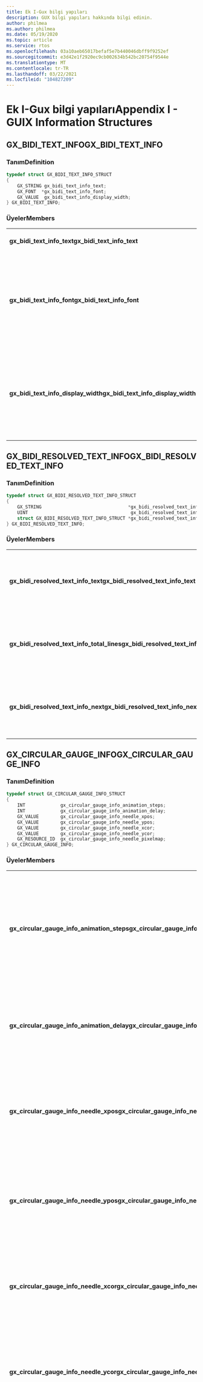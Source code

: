 ```yaml
---
title: Ek I-Gux bilgi yapıları
description: GUX bilgi yapıları hakkında bilgi edinin.
author: philmea
ms.author: philmea
ms.date: 05/19/2020
ms.topic: article
ms.service: rtos
ms.openlocfilehash: 03a10aeb65017befaf5e7b440046dbff9f9252ef
ms.sourcegitcommit: e3d42e1f2920ec9cb002634b542bc20754f9544e
ms.translationtype: MT
ms.contentlocale: tr-TR
ms.lasthandoff: 03/22/2021
ms.locfileid: "104827209"
---
```

# <a name="appendix-i---guix-information-structures"></a><span data-ttu-id="7c4bf-103">Ek I-Gux bilgi yapıları</span><span class="sxs-lookup"><span data-stu-id="7c4bf-103">Appendix I - GUIX Information Structures</span></span> 

## <a name="gx_bidi_text_info"></a><span data-ttu-id="7c4bf-104">GX_BIDI_TEXT_INFO</span><span class="sxs-lookup"><span data-stu-id="7c4bf-104">GX_BIDI_TEXT_INFO</span></span> 

### <a name="definition"></a><span data-ttu-id="7c4bf-105">Tanım</span><span class="sxs-lookup"><span data-stu-id="7c4bf-105">Definition</span></span>

```c
typedef struct GX_BIDI_TEXT_INFO_STRUCT
{
    GX_STRING gx_bidi_text_info_text;
    GX_FONT  *gx_bidi_text_info_font;
    GX_VALUE  gx_bidi_text_info_display_width;
} GX_BIDI_TEXT_INFO;
```

### <a name="members"></a><span data-ttu-id="7c4bf-106">Üyeler</span><span class="sxs-lookup"><span data-stu-id="7c4bf-106">Members</span></span>

|                                    |                                                            |
| ---------------------------------- | ---------------------------------------------------------- |
| <span data-ttu-id="7c4bf-107">**gx_bidi_text_info_text**</span><span class="sxs-lookup"><span data-stu-id="7c4bf-107">**gx_bidi_text_info_text**</span></span>               | <span data-ttu-id="7c4bf-108">Yeniden sıralama için metin</span><span class="sxs-lookup"><span data-stu-id="7c4bf-108">Text for reordering</span></span> |
| <span data-ttu-id="7c4bf-109">**gx_bidi_text_info_font**</span><span class="sxs-lookup"><span data-stu-id="7c4bf-109">**gx_bidi_text_info_font**</span></span>               | <span data-ttu-id="7c4bf-110">Metni göstermek için kullanılan yazı tipi, satır sonu gerekmiyorsa GX_NULL olarak ayarlayın</span><span class="sxs-lookup"><span data-stu-id="7c4bf-110">Font used to display text, set it to GX_NULL if line breaking is not needed</span></span> |
| <span data-ttu-id="7c4bf-111">**gx_bidi_text_info_display_width**</span><span class="sxs-lookup"><span data-stu-id="7c4bf-111">**gx_bidi_text_info_display_width**</span></span>      | <span data-ttu-id="7c4bf-112">Görüntüleme için kullanılabilir genişlik, satır sonu gerekmiyorsa-1 olarak ayarlayın</span><span class="sxs-lookup"><span data-stu-id="7c4bf-112">Available width for displaying, set it to -1 if line breaking is not needed</span></span> |

## <a name="gx_bidi_resolved_text_info"></a><span data-ttu-id="7c4bf-113">GX_BIDI_RESOLVED_TEXT_INFO</span><span class="sxs-lookup"><span data-stu-id="7c4bf-113">GX_BIDI_RESOLVED_TEXT_INFO</span></span> 

### <a name="definition"></a><span data-ttu-id="7c4bf-114">Tanım</span><span class="sxs-lookup"><span data-stu-id="7c4bf-114">Definition</span></span>

```c
typedef struct GX_BIDI_RESOLVED_TEXT_INFO_STRUCT
{
    GX_STRING                                *gx_bidi_resolved_text_info_text;
    UINT                                      gx_bidi_resolved_text_info_total_lines;
    struct GX_BIDI_RESOLVED_TEXT_INFO_STRUCT *gx_bidi_resolved_text_info_next;
} GX_BIDI_RESOLVED_TEXT_INFO;
```

### <a name="members"></a><span data-ttu-id="7c4bf-115">Üyeler</span><span class="sxs-lookup"><span data-stu-id="7c4bf-115">Members</span></span>

|                                    |                                                            |
| ---------------------------------- | ---------------------------------------------------------- |
| <span data-ttu-id="7c4bf-116">**gx_bidi_resolved_text_info_text**</span><span class="sxs-lookup"><span data-stu-id="7c4bf-116">**gx_bidi_resolved_text_info_text**</span></span>             | <span data-ttu-id="7c4bf-117">Yeniden sıralanan bidi metni dizisine yönelik işaretçi</span><span class="sxs-lookup"><span data-stu-id="7c4bf-117">Pointer to the array of reordered bidi text</span></span> |
| <span data-ttu-id="7c4bf-118">**gx_bidi_resolved_text_info_total_lines**</span><span class="sxs-lookup"><span data-stu-id="7c4bf-118">**gx_bidi_resolved_text_info_total_lines**</span></span>      | <span data-ttu-id="7c4bf-119">Tek bir paragraf için çözülen çift yönlü metnin toplam satırları</span><span class="sxs-lookup"><span data-stu-id="7c4bf-119">Total lines of resolved bidi text for one paragraph</span></span> |
| <span data-ttu-id="7c4bf-120">**gx_bidi_resolved_text_info_next**</span><span class="sxs-lookup"><span data-stu-id="7c4bf-120">**gx_bidi_resolved_text_info_next**</span></span>             | <span data-ttu-id="7c4bf-121">Sonraki paragraf için çift yönlü metin bilgileri çözüldü</span><span class="sxs-lookup"><span data-stu-id="7c4bf-121">Resolved bidi text information for the next paragraph</span></span> |

## <a name="gx_circular_gauge_info"></a><span data-ttu-id="7c4bf-122">GX_CIRCULAR_GAUGE_INFO</span><span class="sxs-lookup"><span data-stu-id="7c4bf-122">GX_CIRCULAR_GAUGE_INFO</span></span>

### <a name="definition"></a><span data-ttu-id="7c4bf-123">Tanım</span><span class="sxs-lookup"><span data-stu-id="7c4bf-123">Definition</span></span>

```c
typedef struct GX_CIRCULAR_GAUGE_INFO_STRUCT
{
    INT             gx_circular_gauge_info_animation_steps;
    INT             gx_circular_gauge_info_animation_delay;
    GX_VALUE        gx_circular_gauge_info_needle_xpos;
    GX_VALUE        gx_circular_gauge_info_needle_ypos;
    GX_VALUE        gx_circular_gauge_info_needle_xcor;
    GX_VALUE        gx_circular_gauge_info_needle_ycor;
    GX_RESOURCE_ID  gx_circular_gauge_info_needle_pixelmap;
} GX_CIRCULAR_GAUGE_INFO;
```
### <a name="members"></a><span data-ttu-id="7c4bf-124">Üyeler</span><span class="sxs-lookup"><span data-stu-id="7c4bf-124">Members</span></span>

|                                                  |                                              |
| ------------------------------------------------ | -------------------------------------------- |
| <span data-ttu-id="7c4bf-125">**gx_circular_gauge_info_animation_steps**</span><span class="sxs-lookup"><span data-stu-id="7c4bf-125">**gx_circular_gauge_info_animation_steps**</span></span>       | <span data-ttu-id="7c4bf-126">Geçerli iğne açısına göre yeni, atanan iğne açısına geçiş yaparken, iğne 'nin hareket ettirme toplam adım sayısı</span><span class="sxs-lookup"><span data-stu-id="7c4bf-126">Total steps the needle will travel through when moving from the current needle angle to a newly assigned needle angle</span></span> |
| <span data-ttu-id="7c4bf-127">**gx_circular_gauge_info_animation_delay**</span><span class="sxs-lookup"><span data-stu-id="7c4bf-127">**gx_circular_gauge_info_animation_delay**</span></span>       | <span data-ttu-id="7c4bf-128">Animasyon adımları arasındaki gecikmede Gux saat Ticks sayısı</span><span class="sxs-lookup"><span data-stu-id="7c4bf-128">The number of GUIX clock ticks to delay between animation steps</span></span> |
| <span data-ttu-id="7c4bf-129">**gx_circular_gauge_info_needle_xpos**</span><span class="sxs-lookup"><span data-stu-id="7c4bf-129">**gx_circular_gauge_info_needle_xpos**</span></span>           | <span data-ttu-id="7c4bf-130">Ölçer pencere öğesinin solundaki uzaklık, ölçer iğne 'nin ortasına kadar olan mesafe</span><span class="sxs-lookup"><span data-stu-id="7c4bf-130">The distance from the left of the gauge widget to the center-of-rotation of the gauge needle</span></span> |
| <span data-ttu-id="7c4bf-131">**gx_circular_gauge_info_needle_ypos**</span><span class="sxs-lookup"><span data-stu-id="7c4bf-131">**gx_circular_gauge_info_needle_ypos**</span></span>           | <span data-ttu-id="7c4bf-132">Ölçer pencere öğesinin en üstünden ölçer iğne 'nin ortasına olan uzaklık</span><span class="sxs-lookup"><span data-stu-id="7c4bf-132">The distance from the top of the gauge widget to the center-of-rotation of the gauge needle</span></span> |
| <span data-ttu-id="7c4bf-133">**gx_circular_gauge_info_needle_xcor**</span><span class="sxs-lookup"><span data-stu-id="7c4bf-133">**gx_circular_gauge_info_needle_xcor**</span></span>           | <span data-ttu-id="7c4bf-134">İğne resminin solundaki mesafe, ölçer iğne 'nin ortasına kadar</span><span class="sxs-lookup"><span data-stu-id="7c4bf-134">The distance from the left of the needle image to the center-of-rotation of the gauge needle</span></span> |
| <span data-ttu-id="7c4bf-135">**gx_circular_gauge_info_needle_ycor**</span><span class="sxs-lookup"><span data-stu-id="7c4bf-135">**gx_circular_gauge_info_needle_ycor**</span></span>           | <span data-ttu-id="7c4bf-136">İğne resminin en üstünden ölçer iğne 'nin ortasına kadar olan mesafe</span><span class="sxs-lookup"><span data-stu-id="7c4bf-136">The distance from the top of the needle image to the center-of-rotation of the gauge needle</span></span> |
| <span data-ttu-id="7c4bf-137">**gx_circular_gauge_info_needle_pixelmap**</span><span class="sxs-lookup"><span data-stu-id="7c4bf-137">**gx_circular_gauge_info_needle_pixelmap**</span></span>       | <span data-ttu-id="7c4bf-138">Ölçer iğne çizmek için kullanılacak olan pixelmap 'in kaynak KIMLIĞI.</span><span class="sxs-lookup"><span data-stu-id="7c4bf-138">Resource ID of the pixelmap which will be used to draw the gauge needle.</span></span> <span data-ttu-id="7c4bf-139">Bu görüntü ölçer pencere öğesinin gerektiği şekilde döndürüldüğü şekilde döndürülecektir ve ölçer iğne herhangi bir konumda görüntülenir</span><span class="sxs-lookup"><span data-stu-id="7c4bf-139">This image will be rotated as needed by the gauge widget to display the gauge needle in any position</span></span> |

<span data-ttu-id="7c4bf-140">Aşağıdaki diyagramda XPos, YPos ve xcor ycor koordinatları gösterilmektedir:</span><span class="sxs-lookup"><span data-stu-id="7c4bf-140">The diagram below illustrates the xpos, ypos, and xcor, ycor coordinates:</span></span>

![Iğne Y ve X koordinatları diyagramı](./media/guix/image8.png)

## <a name="gx_line_chart_info"></a><span data-ttu-id="7c4bf-142">GX_LINE_CHART_INFO</span><span class="sxs-lookup"><span data-stu-id="7c4bf-142">GX_LINE_CHART_INFO</span></span>

### <a name="definition"></a><span data-ttu-id="7c4bf-143">Tanım</span><span class="sxs-lookup"><span data-stu-id="7c4bf-143">Definition</span></span>

```c
typedef struct GX_LINE_CHART_INFO_STRUCT
{
    INT            gx_line_chart_min_val;
    INT            gx_line_chart_max_val;
    INT           *gx_line_chart_data;
    GX_VALUE       gx_line_left_margin;
    GX_VALUE       gx_line_top_margin;
    GX_VALUE       gx_line_right_margin;
    GX_VALUE       gx_line_bottom_margin;
    GX_VALUE       gx_line_chart_max_data_count;
    GX_VALUE       gx_line_chart_active_data_count;
    GX_VALUE       gx_line_chart_axis_line_width;
    GX_VALUE       gx_line_chart_data_line_width;
    GX_RESOURCE_ID gx_line_chart_axis_color;
    GX_RESOURCE_ID gx_line_chart_line_color;
} GX_LINE_CHART_INFO;
```

### <a name="members"></a><span data-ttu-id="7c4bf-144">Üyeler</span><span class="sxs-lookup"><span data-stu-id="7c4bf-144">Members</span></span>

|                                    |                                                            |
| ---------------------------------- | ---------------------------------------------------------- |
| <span data-ttu-id="7c4bf-145">**gx_line_chart_min_val**</span><span class="sxs-lookup"><span data-stu-id="7c4bf-145">**gx_line_chart_min_val**</span></span>          | <span data-ttu-id="7c4bf-146">Ölçeklendirmeyi hesaplamak için kullanılan minimum veri değeri</span><span class="sxs-lookup"><span data-stu-id="7c4bf-146">The minimum data value, which is used to calculate scaling</span></span>
| <span data-ttu-id="7c4bf-147">**gx_line_chart_max_val**</span><span class="sxs-lookup"><span data-stu-id="7c4bf-147">**gx_line_chart_max_val**</span></span>          | <span data-ttu-id="7c4bf-148">Ölçeklendirmeyi hesaplamak için kullanılan maksimum veri değeri</span><span class="sxs-lookup"><span data-stu-id="7c4bf-148">The maximum data value, which is used to calculate scaling</span></span> |
| <span data-ttu-id="7c4bf-149">**gx_line_chart_data**</span><span class="sxs-lookup"><span data-stu-id="7c4bf-149">**gx_line_chart_data**</span></span>             | <span data-ttu-id="7c4bf-150">Tamsayı değerleri dizisine yönelik işaretçi.</span><span class="sxs-lookup"><span data-stu-id="7c4bf-150">Pointer to an array of integer values.</span></span> <span data-ttu-id="7c4bf-151">Bunlar çizgi grafik pencere öğesi tarafından çizilen tamsayı değerlerdir</span><span class="sxs-lookup"><span data-stu-id="7c4bf-151">These are the integer values plotted by the line chart widget</span></span> |
| <span data-ttu-id="7c4bf-152">**gx_line_ <side> _margin**</span><span class="sxs-lookup"><span data-stu-id="7c4bf-152">**gx_line_<side>_margin**</span></span>          | <span data-ttu-id="7c4bf-153">Grafik penceresi dış alanının gerçek grafik işleme alanına göre sınırı.</span><span class="sxs-lookup"><span data-stu-id="7c4bf-153">The offset from the chart window outer bound to the actual chart rendering area.</span></span> <span data-ttu-id="7c4bf-154">Grafik ekseni ve veri satırı her zaman bu iç sınır içinde çizilir. Bu, uygulamanın grafik penceresi içinde, ancak char grafikalanı dışında Etiketler ve diğer bilgiler çizmesini sağlar.</span><span class="sxs-lookup"><span data-stu-id="7c4bf-154">The chart axis and data line are always plotted within this inner boundary, which allows the application to draw labels and other information inside the chart window but outside the char graphing area</span></span> |
| <span data-ttu-id="7c4bf-155">**gx_line_chart_max_data_count**</span><span class="sxs-lookup"><span data-stu-id="7c4bf-155">**gx_line_chart_max_data_count**</span></span>   | <span data-ttu-id="7c4bf-156">Mevcut olabilecek veri değerlerinin sayısı.</span><span class="sxs-lookup"><span data-stu-id="7c4bf-156">The number of data values which may be present.</span></span> <span data-ttu-id="7c4bf-157">Bu parametre, veri noktalarını çizmek için x ekseninin ölçeğini veya aralığını hesaplamak için kullanılır.</span><span class="sxs-lookup"><span data-stu-id="7c4bf-157">This parameter is used for calculating the x-axis scaling or interval for plotting data points.</span></span> |
| <span data-ttu-id="7c4bf-158">**gx_line_active_data_count**</span><span class="sxs-lookup"><span data-stu-id="7c4bf-158">**gx_line_active_data_count**</span></span>      | <span data-ttu-id="7c4bf-159">Veri dizisinde gerçekten mevcut olan veri değerlerinin sayısı.</span><span class="sxs-lookup"><span data-stu-id="7c4bf-159">The number of data values that actually present in the data array.</span></span> <span data-ttu-id="7c4bf-160">Çizgi grafik, en fazla 100 değer çizmek için ölçeklendirilebilir (örneğin), ancak belirli bir güncelleştirmede daha az sayıda veri değeri bulunabilir.</span><span class="sxs-lookup"><span data-stu-id="7c4bf-160">A line chart may be scaled to draw a maximum of 100 values (for example), but on any particular update a smaller number of data values may actually be present.</span></span> |
| <span data-ttu-id="7c4bf-161">**gx_line_axis_line_width**</span><span class="sxs-lookup"><span data-stu-id="7c4bf-161">**gx_line_axis_line_width**</span></span>        | <span data-ttu-id="7c4bf-162">Yatay ve dikey ekseni çizmek için kullanılan çizginin genişliği</span><span class="sxs-lookup"><span data-stu-id="7c4bf-162">Width of the line used to draw the horizontal and vertical axis</span></span> |
| <span data-ttu-id="7c4bf-163">**gx_line_data_line_width**</span><span class="sxs-lookup"><span data-stu-id="7c4bf-163">**gx_line_data_line_width**</span></span>        | <span data-ttu-id="7c4bf-164">Çizilen veri çizgisinin genişliği</span><span class="sxs-lookup"><span data-stu-id="7c4bf-164">Width of the plotted data line</span></span> |
| <span data-ttu-id="7c4bf-165">**gx_line_chart_axis_color**</span><span class="sxs-lookup"><span data-stu-id="7c4bf-165">**gx_line_chart_axis_color**</span></span>       | <span data-ttu-id="7c4bf-166">Eksen çizgilerini çizmek için kullanılan rengin kaynak KIMLIĞI</span><span class="sxs-lookup"><span data-stu-id="7c4bf-166">Resource ID of the color used to draw the axis lines</span></span> |
| <span data-ttu-id="7c4bf-167">**gx_line_chart_line_color**</span><span class="sxs-lookup"><span data-stu-id="7c4bf-167">**gx_line_chart_line_color**</span></span>       | <span data-ttu-id="7c4bf-168">Grafik veri çizgisini çizmek için kullanılan rengin kaynak KIMLIĞI</span><span class="sxs-lookup"><span data-stu-id="7c4bf-168">Resource ID of the color used to draw the chart data line</span></span> |

## <a name="gx_mouse_cursor_info"></a><span data-ttu-id="7c4bf-169">GX_MOUSE_CURSOR_INFO</span><span class="sxs-lookup"><span data-stu-id="7c4bf-169">GX_MOUSE_CURSOR_INFO</span></span> 

### <a name="definition"></a><span data-ttu-id="7c4bf-170">Tanım</span><span class="sxs-lookup"><span data-stu-id="7c4bf-170">Definition</span></span>

```c
typedef struct GX_MOUSE_CURSOR_INFO_STRUCT
{
    GX_RESOURCE_ID             gx_mouse_cursor_image_id;
    GX_VALUE                   gx_mouse_cursor_hotspot_x;
    GX_VALUE                   gx_mouse_cursor_hotspot_y;
} GX_MOUSE_CURSOR_INFO;
```

### <a name="members"></a><span data-ttu-id="7c4bf-171">Üyeler</span><span class="sxs-lookup"><span data-stu-id="7c4bf-171">Members</span></span>

|                                    |                                                            |
| ---------------------------------- | ---------------------------------------------------------- |
| <span data-ttu-id="7c4bf-172">**gx_mouse_cursor_image_id**</span><span class="sxs-lookup"><span data-stu-id="7c4bf-172">**gx_mouse_cursor_image_id**</span></span>       | <span data-ttu-id="7c4bf-173">Fare resminin kaynak KIMLIĞI</span><span class="sxs-lookup"><span data-stu-id="7c4bf-173">Resource ID of the mouse image</span></span> |
| <span data-ttu-id="7c4bf-174">**gx_mouse_cursor_hotspot_x**</span><span class="sxs-lookup"><span data-stu-id="7c4bf-174">**gx_mouse_cursor_hotspot_x**</span></span>      | <span data-ttu-id="7c4bf-175">Fare resminin solundaki fare resmi etkin noktası arasındaki fark</span><span class="sxs-lookup"><span data-stu-id="7c4bf-175">The offset from the left of the mouse image to the mouse image hotspot</span></span> |
| <span data-ttu-id="7c4bf-176">**gx_mouse_cursor_hotspot_y**</span><span class="sxs-lookup"><span data-stu-id="7c4bf-176">**gx_mouse_cursor_hotspot_y**</span></span>      | <span data-ttu-id="7c4bf-177">Fare resminin en üstünden fare resmi etkin noktaya kadar olan fark</span><span class="sxs-lookup"><span data-stu-id="7c4bf-177">The offset from the top of the mouse image to the mouse image hotspot</span></span> |

## <a name="gx_pen_configuration"></a><span data-ttu-id="7c4bf-178">GX_PEN_CONFIGURATION</span><span class="sxs-lookup"><span data-stu-id="7c4bf-178">GX_PEN_CONFIGURATION</span></span> 

### <a name="definition"></a><span data-ttu-id="7c4bf-179">Tanım</span><span class="sxs-lookup"><span data-stu-id="7c4bf-179">Definition</span></span>

```c
typedef struct GX_PEN_CONFIGURATION_STRUCT
{
    GX_FIXED_VAL     gx_pen_configuration_min_drag_dist;
    UINT             gx_pen_configuration_max_pen_speed_ticks;
}GX_PEN_CONFIGURATION;
```

### <a name="members"></a><span data-ttu-id="7c4bf-180">Üyeler</span><span class="sxs-lookup"><span data-stu-id="7c4bf-180">Members</span></span>

|                                              |                                                  |
| -------------------------------------------- | ------------------------------------------------ |
| <span data-ttu-id="7c4bf-181">**gx_pen_configuration_min_drag_dist**</span><span class="sxs-lookup"><span data-stu-id="7c4bf-181">**gx_pen_configuration_min_drag_dist**</span></span>       | <span data-ttu-id="7c4bf-182">Bir hareket olayı tetiklemek için Gux süreölçeri başına en az sürükleme uzaklığı.</span><span class="sxs-lookup"><span data-stu-id="7c4bf-182">The minimum drag distance per GUIX timer tick to trigger an FLICK event.</span></span> <span data-ttu-id="7c4bf-183">Sabit bir nokta veri türü değeri oluşturmak için GX_FIXED_VAL_MAKE çağırın</span><span class="sxs-lookup"><span data-stu-id="7c4bf-183">Call GX_FIXED_VAL_MAKE to make a fixed point data type value</span></span> |
| <span data-ttu-id="7c4bf-184">**gx_pen_configuration_max_pen_speed_ticks**</span><span class="sxs-lookup"><span data-stu-id="7c4bf-184">**gx_pen_configuration_max_pen_speed_ticks**</span></span> | <span data-ttu-id="7c4bf-185">Bir hareket olayı tetiklemek için Gux süreölçer işaretleri cinsinden maksimum sürükleme hızı</span><span class="sxs-lookup"><span data-stu-id="7c4bf-185">The maximum drag speed in GUIX timer ticks to trigger an FLICK event</span></span> | 

## <a name="gx_pixelmap_slider_info"></a><span data-ttu-id="7c4bf-186">GX_PIXELMAP_SLIDER_INFO</span><span class="sxs-lookup"><span data-stu-id="7c4bf-186">GX_PIXELMAP_SLIDER_INFO</span></span> 

### <a name="definition"></a><span data-ttu-id="7c4bf-187">Tanım</span><span class="sxs-lookup"><span data-stu-id="7c4bf-187">Definition</span></span>

```c
typedef struct GX_PIXELMAP_SLIDER_INFO_STRUCT
{
    GX_RESOURCE_ID gx_pixelmap_slider_info_lower_background_pixelmap;
    GX_RESOURCE_ID gx_pixelmap_slider_info_upper_background_pixelmap;
    GX_RESOURCE_ID gx_pixelmap_slider_info_needle_pixelmap;
} GX_PIXELMAP_SLIDER_INFO;
```

### <a name="members"></a><span data-ttu-id="7c4bf-188">Üyeler</span><span class="sxs-lookup"><span data-stu-id="7c4bf-188">Members</span></span>

|                                                       |                                          |
| ----------------------------------------------------- | ---------------------------------------- |
| <span data-ttu-id="7c4bf-189">**gx_pixelmap_slider_info_lower_background_pixelmap**</span><span class="sxs-lookup"><span data-stu-id="7c4bf-189">**gx_pixelmap_slider_info_lower_background_pixelmap**</span></span> | <span data-ttu-id="7c4bf-190">İğne 'dan önce arka planı doldurmak için pixelmap 'in kaynak KIMLIĞI.</span><span class="sxs-lookup"><span data-stu-id="7c4bf-190">Resource ID of the pixelmap for filling the background before the needle.</span></span> <span data-ttu-id="7c4bf-191">Üst arka plan pixelmap ayarlanmamışsa, arka planı yalnızca iğne 'den önce ve sonra doldurmak için kullanılır</span><span class="sxs-lookup"><span data-stu-id="7c4bf-191">If upper background pixelmap is not set, it’s used for filling background both before and after the needle</span></span> |
| <span data-ttu-id="7c4bf-192">**gx_pixelmap_slider_info_upper_background_pixelmap**</span><span class="sxs-lookup"><span data-stu-id="7c4bf-192">**gx_pixelmap_slider_info_upper_background_pixelmap**</span></span> | <span data-ttu-id="7c4bf-193">İğne 'tan sonra arka planı doldurmak için pixelmap 'in kaynak KIMLIĞI</span><span class="sxs-lookup"><span data-stu-id="7c4bf-193">Resource ID of the pixelmap for filling background after the needle</span></span> |
| <span data-ttu-id="7c4bf-194">**gx_pixelmap_slider_info_needle_pixelmap**</span><span class="sxs-lookup"><span data-stu-id="7c4bf-194">**gx_pixelmap_slider_info_needle_pixelmap**</span></span>           | <span data-ttu-id="7c4bf-195">İğne pixelmap 'in kaynak KIMLIĞI</span><span class="sxs-lookup"><span data-stu-id="7c4bf-195">Resource ID of the needle pixelmap</span></span> |

## <a name="gx_progress_bar_info"></a><span data-ttu-id="7c4bf-196">GX_PROGRESS_BAR_INFO</span><span class="sxs-lookup"><span data-stu-id="7c4bf-196">GX_PROGRESS_BAR_INFO</span></span> 

### <a name="definition"></a><span data-ttu-id="7c4bf-197">**Tanım**</span><span class="sxs-lookup"><span data-stu-id="7c4bf-197">**Definition**</span></span>

```c
typedef struct GX_PROGRESS_BAR_INFO_STRUCT
{
    INT gx_progress_bar_info_min_val;
    INT gx_progress_bar_info_max_val;
    INT gx_progress_bar_info_current_val;
    GX_RESOURCE_ID gx_progress_bar_font_id;
    GX_RESOURCE_ID gx_progress_bar_normal_text_color;
    GX_RESOURCE_ID gx_progress_bar_selected_text_color;
    GX_RESOURCE_ID gx_progress_bar_disabled_text_color;
    GX_RESOURCE_ID gx_progress_bar_fill_pixelmap;
} GX_PROGRESS_BAR_INFO;
```

### <a name="members"></a><span data-ttu-id="7c4bf-198">Üyeler</span><span class="sxs-lookup"><span data-stu-id="7c4bf-198">Members</span></span>

|                                              |                                                  |
| -------------------------------------------- | ------------------------------------------------ |
| <span data-ttu-id="7c4bf-199">**gx_progress_bar_info_min_val**</span><span class="sxs-lookup"><span data-stu-id="7c4bf-199">**gx_progress_bar_info_min_val**</span></span>             | <span data-ttu-id="7c4bf-200">Raporlanan en düşük değer</span><span class="sxs-lookup"><span data-stu-id="7c4bf-200">Minimum reported value</span></span> |
| <span data-ttu-id="7c4bf-201">**gx_progress_bar_info_max_val**</span><span class="sxs-lookup"><span data-stu-id="7c4bf-201">**gx_progress_bar_info_max_val**</span></span>             | <span data-ttu-id="7c4bf-202">Raporlanan en yüksek değer</span><span class="sxs-lookup"><span data-stu-id="7c4bf-202">Maximum reported value</span></span> |
| <span data-ttu-id="7c4bf-203">**gx_progress_bar_info_current_val**</span><span class="sxs-lookup"><span data-stu-id="7c4bf-203">**gx_progress_bar_info_current_val**</span></span>         | <span data-ttu-id="7c4bf-204">Geçerli değer</span><span class="sxs-lookup"><span data-stu-id="7c4bf-204">Current value</span></span> |
| <span data-ttu-id="7c4bf-205">**gx_progress_bar_info_font_id**</span><span class="sxs-lookup"><span data-stu-id="7c4bf-205">**gx_progress_bar_info_font_id**</span></span>             | <span data-ttu-id="7c4bf-206">İlerleme çubuğu pencere öğesi içinde isteğe bağlı metin değerini çizmek için kullanılan yazı tipinin kaynak KIMLIĞI</span><span class="sxs-lookup"><span data-stu-id="7c4bf-206">Resource ID of the font, used to draw the optional text value within the progress bar widget</span></span>      |
| <span data-ttu-id="7c4bf-207">**gx_progress_bar_normal_text_color**</span><span class="sxs-lookup"><span data-stu-id="7c4bf-207">**gx_progress_bar_normal_text_color**</span></span>        | <span data-ttu-id="7c4bf-208">İlerleme çubuğu pencere öğesi içinde isteğe bağlı metin çizimini tanımlamak için kullanılan, normal durumdaki metin renginin kaynak KIMLIĞI</span><span class="sxs-lookup"><span data-stu-id="7c4bf-208">Resource ID of the text color in normal state, used to define the optional text drawing within the progress bar widget</span></span> |
| <span data-ttu-id="7c4bf-209">**gx_progress_bar_selected_text_color**</span><span class="sxs-lookup"><span data-stu-id="7c4bf-209">**gx_progress_bar_selected_text_color**</span></span>      | <span data-ttu-id="7c4bf-210">Pencere öğesi odaklanıldığında metin renginin kaynak KIMLIĞI, ilerleme çubuğu pencere öğesi içinde isteğe bağlı metin çizimini tanımlamak için kullanılır</span><span class="sxs-lookup"><span data-stu-id="7c4bf-210">Resource ID of the text color when the widget gain focus, used to define the optional text drawing within the progress bar widget</span></span> |
| <span data-ttu-id="7c4bf-211">**gx_progress_bar_disabled_text_color**</span><span class="sxs-lookup"><span data-stu-id="7c4bf-211">**gx_progress_bar_disabled_text_color**</span></span>      | <span data-ttu-id="7c4bf-212">GX_STYLE_ENABLED etkin olmadığında metin renginin kaynak KIMLIĞI, ilerleme çubuğu pencere öğesi içinde isteğe bağlı metin çizimini tanımlamak için kullanılır</span><span class="sxs-lookup"><span data-stu-id="7c4bf-212">Resource ID of the text color when GX_STYLE_ENABLED is not active, used to define the optional text drawing within the progress bar widget</span></span> |
| <span data-ttu-id="7c4bf-213">**gx_progress_bar_fill_pixelmap**</span><span class="sxs-lookup"><span data-stu-id="7c4bf-213">**gx_progress_bar_fill_pixelmap**</span></span>            | <span data-ttu-id="7c4bf-214">Arka plan doldurma için pixelmap 'in kaynak KIMLIĞI</span><span class="sxs-lookup"><span data-stu-id="7c4bf-214">Resource ID of the pixelmap for background filling</span></span>|

## <a name="gx_radial_progress_bar_info"></a><span data-ttu-id="7c4bf-215">GX_RADIAL_PROGRESS_BAR_INFO</span><span class="sxs-lookup"><span data-stu-id="7c4bf-215">GX_RADIAL_PROGRESS_BAR_INFO</span></span>

### <a name="definition"></a><span data-ttu-id="7c4bf-216">Tanım</span><span class="sxs-lookup"><span data-stu-id="7c4bf-216">Definition</span></span>

```c
typedef struct GX_RADIAL_PROGRESS_BAR_INFO_STRUCT
{
    GX_VALUE       gx_radial_progress_bar_info_xcenter;
    GX_VALUE       gx_radial_progress_bar_info_ycenter;
    GX_VALUE       gx_radial_progress_bar_info_radius;
    GX_VALUE       gx_radial_progress_bar_info_current_val;
    GX_VALUE       gx_radial_progress_bar_info_anchor_val;
    GX_RESOURCE_ID gx_radial_progress_bar_info_font_id;
    GX_RESOURCE_ID gx_radial_progress_bar_info_normal_text_color;
    GX_RESOURCE_ID gx_radial_progress_bar_info_selected_text_color;
    GX_RESOURCE_ID gx_radial_progress_bar_info_disabled_text_color;
    GX_VALUE       gx_radial_progress_bar_info_normal_brush_width;
    GX_VALUE       gx_radial_progress_bar_info_selected_brush_width;
    GX_RESOURCE_ID gx_radial_progress_bar_info_normal_brush_color;
    GX_RESOURCE_ID gx_radial_progress_bar_info_selected_brush_color;
} GX_RADIAL_PROGRESS_BAR_INFO;
```

### <a name="members"></a><span data-ttu-id="7c4bf-217">Üyeler</span><span class="sxs-lookup"><span data-stu-id="7c4bf-217">Members</span></span>

|                                                   |                                              |
| ------------------------------------------------- | -------------------------------------------- |
| <span data-ttu-id="7c4bf-218">**gx_radial_progress_bar_info_xcenter**</span><span class="sxs-lookup"><span data-stu-id="7c4bf-218">**gx_radial_progress_bar_info_xcenter**</span></span>           | <span data-ttu-id="7c4bf-219">X koordinatı içindeki pencere öğesi konumu</span><span class="sxs-lookup"><span data-stu-id="7c4bf-219">Widget position in x coordinate</span></span> |
| <span data-ttu-id="7c4bf-220">**gx_radial_progress_bar_info_ycenter**</span><span class="sxs-lookup"><span data-stu-id="7c4bf-220">**gx_radial_progress_bar_info_ycenter**</span></span>           | <span data-ttu-id="7c4bf-221">Y koordinatı pencere öğesi konumu</span><span class="sxs-lookup"><span data-stu-id="7c4bf-221">Widget position in y coordinate</span></span>  |
| <span data-ttu-id="7c4bf-222">**gx_radial_progress_bar_info_radius**</span><span class="sxs-lookup"><span data-stu-id="7c4bf-222">**gx_radial_progress_bar_info_radius**</span></span>            | <span data-ttu-id="7c4bf-223">İlerleme çemberin yarıçapı</span><span class="sxs-lookup"><span data-stu-id="7c4bf-223">Radius of the progress circle</span></span> |
| <span data-ttu-id="7c4bf-224">**gx_radial_progress_bar_info_current_val**</span><span class="sxs-lookup"><span data-stu-id="7c4bf-224">**gx_radial_progress_bar_info_current_val**</span></span>       | <span data-ttu-id="7c4bf-225">[-360, 360] aralığıyla sınırlı geçerli değer, yer işareti konumu ve üst yayı bitiş noktası arasındaki angular Delta değerini gösterir. Negatif değer, bağlayıcının bağlantı konumundan başlayarak saat yönünde bir yönde çizilmesini sağlar.</span><span class="sxs-lookup"><span data-stu-id="7c4bf-225">Current value, limited to the range [-360, 360], indicates the angular delta between the anchor position and the end point of the upper arc. Negative value causes the arc to be drawn in a clockwise direction starting at the anchor position.</span></span> <span data-ttu-id="7c4bf-226">Pozitif değer, bağlayıcının bağlantı konumundan başlayarak saat yönünde bir yönde çizilmesini sağlar.</span><span class="sxs-lookup"><span data-stu-id="7c4bf-226">Positive value causes the arc to be drawn in a counter-clockwise direction starting at the anchor position.</span></span> <span data-ttu-id="7c4bf-227">Uygulama, ilerleme çubuğu pencere öğesine bir angular değeri atamak için belirtilen gerçek sözcüklü değeri ölçeklendirmelidir</span><span class="sxs-lookup"><span data-stu-id="7c4bf-227">The application must scale the real-word value being indicated to assign an angular value to the progress bar widget</span></span> |
| <span data-ttu-id="7c4bf-228">**gx_radial_progress_bar_anchor_val**</span><span class="sxs-lookup"><span data-stu-id="7c4bf-228">**gx_radial_progress_bar_anchor_val**</span></span>             | <span data-ttu-id="7c4bf-229">Üst ilerleme yayı başlangıç açısı. Değer, doğru ve 90 dereceyle işaret eden 0 derecelik tamsayı derecesi cinsinden tanımlanır.</span><span class="sxs-lookup"><span data-stu-id="7c4bf-229">Starting angle of the upper progress arc. The value is defined in terms of integer degree with 0 degree pointing to the right and 90 degree indicating straight up position.</span></span> |
| <span data-ttu-id="7c4bf-230">**gx_radial_progress_bar_font_id**</span><span class="sxs-lookup"><span data-stu-id="7c4bf-230">**gx_radial_progress_bar_font_id**</span></span>                | <span data-ttu-id="7c4bf-231">İlerleme çubuğu pencere öğesi içinde isteğe bağlı metin değerini çizmek için kullanılan yazı tipinin kaynak KIMLIĞI</span><span class="sxs-lookup"><span data-stu-id="7c4bf-231">Resource ID of the font used to draw the optional text value within the progress bar widget</span></span> |
| <span data-ttu-id="7c4bf-232">**gx_radial_progress_bar_normal_text_color**</span><span class="sxs-lookup"><span data-stu-id="7c4bf-232">**gx_radial_progress_bar_normal_text_color**</span></span>      | <span data-ttu-id="7c4bf-233">İlerleme çubuğu pencere öğesi içinde isteğe bağlı metin çizimini tanımlamak için kullanılan, normal durumdaki metin renginin kaynak KIMLIĞI</span><span class="sxs-lookup"><span data-stu-id="7c4bf-233">Resource ID of the text color in normal state, used to define the optional text drawing within the progress bar widget</span></span> |
| <span data-ttu-id="7c4bf-234">**gx_radial_progress_bar_selected_text_color**</span><span class="sxs-lookup"><span data-stu-id="7c4bf-234">**gx_radial_progress_bar_selected_text_color**</span></span>    |<span data-ttu-id="7c4bf-235">Pencere öğesi odaklı metin renginin kaynak KIMLIĞI, ilerleme çubuğu pencere öğesi içinde isteğe bağlı metin çizimini tanımlamak için kullanılır</span><span class="sxs-lookup"><span data-stu-id="7c4bf-235">Resource ID of the text color when widget gain focus, used to define the optional text drawing within the progress bar widget</span></span> |
| <span data-ttu-id="7c4bf-236">**gx_radial_progress_bar_disabled_text_color**</span><span class="sxs-lookup"><span data-stu-id="7c4bf-236">**gx_radial_progress_bar_disabled_text_color**</span></span>    | <span data-ttu-id="7c4bf-237">GX_STYLE_ENABLED etkin olmadığında metin renginin kaynak KIMLIĞI, ilerleme çubuğu pencere öğesi içinde isteğe bağlı metin çizimini tanımlamak için kullanılır</span><span class="sxs-lookup"><span data-stu-id="7c4bf-237">Resource ID of the text color when GX_STYLE_ENABLED is not active, used to define the optional text drawing within the progress bar widget</span></span> |
| <span data-ttu-id="7c4bf-238">**gx_radial_progress_bar_normal_brush_width**</span><span class="sxs-lookup"><span data-stu-id="7c4bf-238">**gx_radial_progress_bar_normal_brush_width**</span></span>     | <span data-ttu-id="7c4bf-239">Düşük ilerleme çemberin genişliği</span><span class="sxs-lookup"><span data-stu-id="7c4bf-239">Width of the lower progress circle</span></span> |
| <span data-ttu-id="7c4bf-240">**gx_radial_progress_bar_selected_brush_width**</span><span class="sxs-lookup"><span data-stu-id="7c4bf-240">**gx_radial_progress_bar_selected_brush_width**</span></span>   | <span data-ttu-id="7c4bf-241">Üstteki ilerleme yayı genişliği, üst yay daha dar, ile aynı veya daha büyük bir daireye eşit olabilir</span><span class="sxs-lookup"><span data-stu-id="7c4bf-241">Width of the upper progress arc, the upper arc may be narrower, the same as, or wider than the lower circle</span></span> |
| <span data-ttu-id="7c4bf-242">**gx_radial_progress_bar_normal_brush_color**</span><span class="sxs-lookup"><span data-stu-id="7c4bf-242">**gx_radial_progress_bar_normal_brush_color**</span></span>     | <span data-ttu-id="7c4bf-243">Düşük ilerleme çemberi dolduracak rengin kaynak KIMLIĞI</span><span class="sxs-lookup"><span data-stu-id="7c4bf-243">Resource ID of the color to fill lower progress circle</span></span> |
| <span data-ttu-id="7c4bf-244">**gx_radial_progress_bar_selected_brush_color**</span><span class="sxs-lookup"><span data-stu-id="7c4bf-244">**gx_radial_progress_bar_selected_brush_color**</span></span>   | <span data-ttu-id="7c4bf-245">Üst ilerleme yaya dolduracak rengin kaynak KIMLIĞI</span><span class="sxs-lookup"><span data-stu-id="7c4bf-245">Resource ID of the color to fill upper progress arc</span></span> |

## <a name="gx_radial_slider_info"></a><span data-ttu-id="7c4bf-246">GX_RADIAL_SLIDER_INFO</span><span class="sxs-lookup"><span data-stu-id="7c4bf-246">GX_RADIAL_SLIDER_INFO</span></span> 

### <a name="definition"></a><span data-ttu-id="7c4bf-247">Tanım</span><span class="sxs-lookup"><span data-stu-id="7c4bf-247">Definition</span></span>

```c
typedef struct GX_RADIAL_SLIDER_INFO_STRUCT
{
    GX_VALUE       gx_radial_slider_info_xcenter;
    GX_VALUE       gx_radial_slider_info_ycenter;
    USHORT         gx_radial_slider_info_radius;
    USHORT         gx_radial_slider_info_track_width;
    GX_VALUE       gx_radial_slider_info_current_angle;
    GX_VALUE       gx_radial_slider_info_min_angle;
    GX_VALUE       gx_radial_slider_info_max_angle;
    GX_VALUE      *gx_radial_slider_info_angle_list;
    USHORT         gx_radial_slider_info_list_cont;
    GX_RESOURCE_ID gx_radial_slider_info_background_pixelmap;
    GX_RESOURCE_ID gx_radial_slider_info_needle_pixelmap;
} GX_RADIAL_SLIDER_INFO;
```

### <a name="members"></a><span data-ttu-id="7c4bf-248">Üyeler</span><span class="sxs-lookup"><span data-stu-id="7c4bf-248">Members</span></span>

|                                               |                                                  |
| --------------------------------------------- | ------------------------------------------------ |
<span data-ttu-id="7c4bf-249">**gx_radial_slider_info_xcenter**</span><span class="sxs-lookup"><span data-stu-id="7c4bf-249">**gx_radial_slider_info_xcenter**</span></span>               | <span data-ttu-id="7c4bf-250">Kaydırıcı pencere öğesinin sol tarafında bulunan kaydırıcı iğne 'nin ortasına mesafe</span><span class="sxs-lookup"><span data-stu-id="7c4bf-250">Distance from the left of the slider widget to the center-of-rotation of the slider needle</span></span> |
| <span data-ttu-id="7c4bf-251">**gx_radial_slider_info_ycenter**</span><span class="sxs-lookup"><span data-stu-id="7c4bf-251">**gx_radial_slider_info_ycenter**</span></span>             | <span data-ttu-id="7c4bf-252">Kaydırıcı pencere öğesinin üstünden kaydırıcı iğne 'nin ortasına kadar uzaklık</span><span class="sxs-lookup"><span data-stu-id="7c4bf-252">Distance from the top of the slider widget to the center-of-rotation of the slider needle</span></span> |
| <span data-ttu-id="7c4bf-253">**gx_radial_slider_info_radius**</span><span class="sxs-lookup"><span data-stu-id="7c4bf-253">**gx_radial_slider_info_radius**</span></span>              | <span data-ttu-id="7c4bf-254">Radyal kaydırıcı çemberin yarıçapı</span><span class="sxs-lookup"><span data-stu-id="7c4bf-254">Radius of the radial slider circle</span></span> |
| <span data-ttu-id="7c4bf-255">**gx_radial_slider_info_track_width**</span><span class="sxs-lookup"><span data-stu-id="7c4bf-255">**gx_radial_slider_info_track_width**</span></span>         | <span data-ttu-id="7c4bf-256">Radyal kaydırıcı izlemenin genişliği</span><span class="sxs-lookup"><span data-stu-id="7c4bf-256">Width of radial slider track</span></span> |
| <span data-ttu-id="7c4bf-257">**gx_radial_slider_info_current_angle**</span><span class="sxs-lookup"><span data-stu-id="7c4bf-257">**gx_radial_slider_info_current_angle**</span></span>       | <span data-ttu-id="7c4bf-258">Geçerli kaydırıcı açısı</span><span class="sxs-lookup"><span data-stu-id="7c4bf-258">Current slider angle</span></span> |
| <span data-ttu-id="7c4bf-259">**gx_radial_slider_info_min_angle**</span><span class="sxs-lookup"><span data-stu-id="7c4bf-259">**gx_radial_slider_info_min_angle**</span></span>           | <span data-ttu-id="7c4bf-260">Minimum kaydırıcı açısı</span><span class="sxs-lookup"><span data-stu-id="7c4bf-260">Minimum slider angle</span></span> |
| <span data-ttu-id="7c4bf-261">**gx_radial_slider_info_max_angle**</span><span class="sxs-lookup"><span data-stu-id="7c4bf-261">**gx_radial_slider_info_max_angle**</span></span>           | <span data-ttu-id="7c4bf-262">Maksimum kaydırıcı açısı</span><span class="sxs-lookup"><span data-stu-id="7c4bf-262">Maximum slider angle</span></span> |
| <span data-ttu-id="7c4bf-263">**gx_radial_slider_info_angle_list**</span><span class="sxs-lookup"><span data-stu-id="7c4bf-263">**gx_radial_slider_info_angle_list**</span></span>          | <span data-ttu-id="7c4bf-264">Açı değeri listesi, küme açılarını tanımlar, ayarlandıysa, kaydırıcı açısı yalnızca tanımlı çapa açılarının biri olabilir</span><span class="sxs-lookup"><span data-stu-id="7c4bf-264">Angle value list, defines anchor angles, if set, slider angle can only be one of the defined anchor angles</span></span> |
| <span data-ttu-id="7c4bf-265">**gx_radial_slider_info_list_count**</span><span class="sxs-lookup"><span data-stu-id="7c4bf-265">**gx_radial_slider_info_list_count**</span></span>          | <span data-ttu-id="7c4bf-266">Çapa açısı sayısı</span><span class="sxs-lookup"><span data-stu-id="7c4bf-266">Number of anchor angles</span></span> |
| <span data-ttu-id="7c4bf-267">**gx_radial_slider_info_background_pixelmap**</span><span class="sxs-lookup"><span data-stu-id="7c4bf-267">**gx_radial_slider_info_background_pixelmap**</span></span> | <span data-ttu-id="7c4bf-268">Arka plan pixelmap kaynak KIMLIĞI</span><span class="sxs-lookup"><span data-stu-id="7c4bf-268">Resource ID of background pixelmap</span></span> |
| <span data-ttu-id="7c4bf-269">**gx_radial_slider_info_needle_pixelmap**</span><span class="sxs-lookup"><span data-stu-id="7c4bf-269">**gx_radial_slider_info_needle_pixelmap**</span></span>     | <span data-ttu-id="7c4bf-270">İğne pixelmap kaynak KIMLIĞI</span><span class="sxs-lookup"><span data-stu-id="7c4bf-270">Resource ID of needle pixelmap</span></span> |

## <a name="gx_rectangle"></a><span data-ttu-id="7c4bf-271">GX_RECTANGLE</span><span class="sxs-lookup"><span data-stu-id="7c4bf-271">GX_RECTANGLE</span></span>

### <a name="definition"></a><span data-ttu-id="7c4bf-272">Tanım</span><span class="sxs-lookup"><span data-stu-id="7c4bf-272">Definition</span></span>

```c
typedef struct GX_RECTANGLE_STRUCT
{
    GX_VALUE gx_rectangle_left;
    GX_VALUE gx_rectangle_top;
    GX_VALUE gx_rectangle_right;
    GX_VALUE gx_rectangle_bottom;
} GX_RECTANGLE;
```

### <a name="members"></a><span data-ttu-id="7c4bf-273">Üyeler</span><span class="sxs-lookup"><span data-stu-id="7c4bf-273">Members</span></span>

|                                  |                         |
| -------------------------------- | ------------------------|
| <span data-ttu-id="7c4bf-274">**gx_rectangle_left**</span><span class="sxs-lookup"><span data-stu-id="7c4bf-274">**gx_rectangle_left**</span></span>            | <span data-ttu-id="7c4bf-275">Dikdörtgenin sol tarafında</span><span class="sxs-lookup"><span data-stu-id="7c4bf-275">Left of the rectangle</span></span>   |  
| <span data-ttu-id="7c4bf-276">**gx_rectangle_top**</span><span class="sxs-lookup"><span data-stu-id="7c4bf-276">**gx_rectangle_top**</span></span>             | <span data-ttu-id="7c4bf-277">Dikdörtgenin üstü</span><span class="sxs-lookup"><span data-stu-id="7c4bf-277">Top of the rectangle</span></span>    | 
| <span data-ttu-id="7c4bf-278">**gx_rectangle_right**</span><span class="sxs-lookup"><span data-stu-id="7c4bf-278">**gx_rectangle_right**</span></span>           | <span data-ttu-id="7c4bf-279">Dikdörtgenin sağ</span><span class="sxs-lookup"><span data-stu-id="7c4bf-279">Right of the rectangle</span></span>  |
| <span data-ttu-id="7c4bf-280">**gx_rectangle_bottom**</span><span class="sxs-lookup"><span data-stu-id="7c4bf-280">**gx_rectangle_bottom**</span></span>          | <span data-ttu-id="7c4bf-281">Dikdörtgenin altı</span><span class="sxs-lookup"><span data-stu-id="7c4bf-281">Bottom of the rectangle</span></span> |

## <a name="gx_rich_text_fonts"></a><span data-ttu-id="7c4bf-282">GX_RICH_TEXT_FONTS</span><span class="sxs-lookup"><span data-stu-id="7c4bf-282">GX_RICH_TEXT_FONTS</span></span> 

### <a name="definition"></a><span data-ttu-id="7c4bf-283">Tanım</span><span class="sxs-lookup"><span data-stu-id="7c4bf-283">Definition</span></span>

```c
typedef struct GX_RICH_TEXT_FONTS_STRUCT
{
    GX_RESOURCE_ID             gx_rich_text_fonts_normal_id;
    GX_RESOURCE_ID             gx_rich_text_fonts_bold_id;
    GX_RESOURCE_ID             gx_rich_text_fonts_italic_id;
    GX_RESOURCE_ID             gx_rich_text_fonts_bold_italic_id;
} GX_RICH_TEXT_FONTS;
```

### <a name="members"></a><span data-ttu-id="7c4bf-284">Üyeler</span><span class="sxs-lookup"><span data-stu-id="7c4bf-284">Members</span></span>

|                                    |                                                            |
| ---------------------------------- | ---------------------------------------------------------- |
| <span data-ttu-id="7c4bf-285">**gx_rich_text_fonts_normal_id**</span><span class="sxs-lookup"><span data-stu-id="7c4bf-285">**gx_rich_text_fonts_normal_id**</span></span>   | <span data-ttu-id="7c4bf-286">Normal metin yazı tipinin kaynak KIMLIĞI</span><span class="sxs-lookup"><span data-stu-id="7c4bf-286">Resource ID of normal text font</span></span> |
| <span data-ttu-id="7c4bf-287">**gx_rich_text_fonts_bold_id**</span><span class="sxs-lookup"><span data-stu-id="7c4bf-287">**gx_rich_text_fonts_bold_id**</span></span>     | <span data-ttu-id="7c4bf-288">Kalın metin yazı tipinin kaynak KIMLIĞI</span><span class="sxs-lookup"><span data-stu-id="7c4bf-288">Resource ID of bold text font</span></span> |
| <span data-ttu-id="7c4bf-289">**gx_rich_text_fonts_italic_id**</span><span class="sxs-lookup"><span data-stu-id="7c4bf-289">**gx_rich_text_fonts_italic_id**</span></span>   | <span data-ttu-id="7c4bf-290">İtalik metin yazı tipinin kaynak KIMLIĞI</span><span class="sxs-lookup"><span data-stu-id="7c4bf-290">Resource ID of italic text font</span></span> |
| <span data-ttu-id="7c4bf-291">**gx_rich_text_fonts_bold_italic_id**</span><span class="sxs-lookup"><span data-stu-id="7c4bf-291">**gx_rich_text_fonts_bold_italic_id**</span></span> | <span data-ttu-id="7c4bf-292">Kalın italik metin yazı tipinin kaynak KIMLIĞI</span><span class="sxs-lookup"><span data-stu-id="7c4bf-292">Resource ID of bold italic text font</span></span> |

## <a name="gx_scroll_info"></a><span data-ttu-id="7c4bf-293">GX_SCROLL_INFO</span><span class="sxs-lookup"><span data-stu-id="7c4bf-293">GX_SCROLL_INFO</span></span> 
### <a name="definition"></a><span data-ttu-id="7c4bf-294">**Tanım**</span><span class="sxs-lookup"><span data-stu-id="7c4bf-294">**Definition**</span></span>

```c
typedef struct GX_SCROLL_INFO_STRUCT
{
    INT      gx_scroll_value;
    INT      gx_scroll_minimum;
    INT      gx_scroll_maximum;
    GX_VALUE gx_scroll_visible;
    GX_VALUE gx_scroll_increment;
} GX_SCROLL_INFO;
```

### <a name="members"></a><span data-ttu-id="7c4bf-295">Üyeler</span><span class="sxs-lookup"><span data-stu-id="7c4bf-295">Members</span></span>

|                         |                               |
| ----------------------- | ----------------------------- |
| <span data-ttu-id="7c4bf-296">**gx_scroll_value**</span><span class="sxs-lookup"><span data-stu-id="7c4bf-296">**gx_scroll_value**</span></span>     | <span data-ttu-id="7c4bf-297">Geçerli kaydırma konumu</span><span class="sxs-lookup"><span data-stu-id="7c4bf-297">Current scroll position</span></span>       |
| <span data-ttu-id="7c4bf-298">**gx_scroll_minimum**</span><span class="sxs-lookup"><span data-stu-id="7c4bf-298">**gx_scroll_minimum**</span></span>   | <span data-ttu-id="7c4bf-299">Raporlanan en düşük konum</span><span class="sxs-lookup"><span data-stu-id="7c4bf-299">Minimum reported position</span></span>     |
| <span data-ttu-id="7c4bf-300">**gx_scroll_maximum**</span><span class="sxs-lookup"><span data-stu-id="7c4bf-300">**gx_scroll_maximum**</span></span>   | <span data-ttu-id="7c4bf-301">Raporlanan en yüksek konum</span><span class="sxs-lookup"><span data-stu-id="7c4bf-301">Maximum reported position</span></span>     |
| <span data-ttu-id="7c4bf-302">**gx_scroll_visible**</span><span class="sxs-lookup"><span data-stu-id="7c4bf-302">**gx_scroll_visible**</span></span>   | <span data-ttu-id="7c4bf-303">Üst pencere görünür aralığı</span><span class="sxs-lookup"><span data-stu-id="7c4bf-303">Parent window visible range</span></span>   |
| <span data-ttu-id="7c4bf-304">**gx_scroll_increment**</span><span class="sxs-lookup"><span data-stu-id="7c4bf-304">**gx_scroll_increment**</span></span> | <span data-ttu-id="7c4bf-305">Kaydırma çubuğu en küçük delta değeri</span><span class="sxs-lookup"><span data-stu-id="7c4bf-305">Scrollbar minimum delta value</span></span> |

## <a name="gx_scrollbar_appearance"></a><span data-ttu-id="7c4bf-306">GX_SCROLLBAR_APPEARANCE</span><span class="sxs-lookup"><span data-stu-id="7c4bf-306">GX_SCROLLBAR_APPEARANCE</span></span> 

### <a name="definition"></a><span data-ttu-id="7c4bf-307">Tanım</span><span class="sxs-lookup"><span data-stu-id="7c4bf-307">Definition</span></span>

```c
typedef struct GX_SCROLLBAR_APPEARANCE_STRUCT
{
    GX_VALUE       gx_scroll_width;
    GX_VALUE       gx_scroll_thumb_width;
    GX_VALUE       gx_scroll_thumb_travel_min;
    GX_VALUE       gx_scroll_thumb_travel_max;
    GX_UBYTE       gx_scroll_thumb_border_style;
    GX_RESOURCE_ID gx_scroll_fill_pixelmap;
    GX_RESOURCE_ID gx_scroll_thumb_pixelmap;
    GX_RESOURCE_ID gx_scroll_up_pixelmap;
    GX_RESOURCE_ID gx_scroll_down_pixelmap;
    GX_RESOURCE_ID gx_scroll_thumb_color;
    GX_RESOURCE_ID gx_scroll_thumb_border_color;
    GX_RESOURCE_ID gx_scroll_button_color;
} GX_SCROLLBAR_APPEARANCE;
```

### <a name="members"></a><span data-ttu-id="7c4bf-308">Üyeler</span><span class="sxs-lookup"><span data-stu-id="7c4bf-308">Members</span></span>

|                                          |                                                       |
| ---------------------------------------- | ----------------------------------------------------- |
| <span data-ttu-id="7c4bf-309">**gx_scroll_width**</span><span class="sxs-lookup"><span data-stu-id="7c4bf-309">**gx_scroll_width**</span></span>                      | <span data-ttu-id="7c4bf-310">ScrollBar pencere öğesinin piksel cinsinden genişliği</span><span class="sxs-lookup"><span data-stu-id="7c4bf-310">Width of the scrollbar widget, in pixels</span></span> |
| <span data-ttu-id="7c4bf-311">**gx_scroll_thumb_width**</span><span class="sxs-lookup"><span data-stu-id="7c4bf-311">**gx_scroll_thumb_width**</span></span>                | <span data-ttu-id="7c4bf-312">Kaydırma çubuğu üzerindeki slaytları piksel cinsinden gösteren Thumb düğmesinin genişliği.</span><span class="sxs-lookup"><span data-stu-id="7c4bf-312">Width of the thumb button which slides on the scrollbar, in pixels.</span></span> <span data-ttu-id="7c4bf-313">Bu değer genellikle toplam kaydırma çubuğu genişliğinden az sayıda piksel daha küçüktür</span><span class="sxs-lookup"><span data-stu-id="7c4bf-313">This value is usually some number of pixels less than the total scrollbar width</span></span> |
| <span data-ttu-id="7c4bf-314">**gx_scroll_thumb_travel_min**</span><span class="sxs-lookup"><span data-stu-id="7c4bf-314">**gx_scroll_thumb_travel_min**</span></span>           | <span data-ttu-id="7c4bf-315">Kaydırma çubuğunun sonundan en küçük parmak izi düğmesi seyahat noktası arasındaki fark.</span><span class="sxs-lookup"><span data-stu-id="7c4bf-315">Offset from the end of scrollbar to minimum thumb button travel point.</span></span> <span data-ttu-id="7c4bf-316">Bu sınır, parmak izinin kaydırma çubuğunun çok sonuna kadar hareket etmelerini engellemek için kullanılabilir</span><span class="sxs-lookup"><span data-stu-id="7c4bf-316">This limit can be used to prevent the thumb button from traveling to the very end of the scrollbar</span></span> |
| <span data-ttu-id="7c4bf-317">**gx_scroll_thumb_travel_max**</span><span class="sxs-lookup"><span data-stu-id="7c4bf-317">**gx_scroll_thumb_travel_max**</span></span>           | <span data-ttu-id="7c4bf-318">Kaydırma çubuğunun sonundan en fazla kaydırma düğmesi seyahat noktası arasındaki fark.</span><span class="sxs-lookup"><span data-stu-id="7c4bf-318">Offset from the end of scrollbar to maximum thumb button travel point.</span></span> <span data-ttu-id="7c4bf-319">Bu sınır, parmak izinin kaydırma çubuğunun çok sonuna kadar hareket etmelerini engellemek için kullanılabilir</span><span class="sxs-lookup"><span data-stu-id="7c4bf-319">This limit can be used to prevent the thumb button from traveling to the very end of the scrollbar</span></span> |
| <span data-ttu-id="7c4bf-320">**gx_scroll_thumb_border_style**</span><span class="sxs-lookup"><span data-stu-id="7c4bf-320">**gx_scroll_thumb_border_style**</span></span>         | <span data-ttu-id="7c4bf-321">Thumb düğmesinin kenarlık stilleri</span><span class="sxs-lookup"><span data-stu-id="7c4bf-321">Border styles of thumb button</span></span> |
| <span data-ttu-id="7c4bf-322">**gx_scroll_fill_pixelmap**</span><span class="sxs-lookup"><span data-stu-id="7c4bf-322">**gx_scroll_fill_pixelmap**</span></span>              | <span data-ttu-id="7c4bf-323">İsteğe bağlı pixelmap KIMLIĞI.</span><span class="sxs-lookup"><span data-stu-id="7c4bf-323">Optional pixelmap ID.</span></span> <span data-ttu-id="7c4bf-324">Bu pixelmap KIMLIĞI sıfır değilse, ScrollBar ScrollBar arka planını çizmek için bu pixelmap 'i kullanır</span><span class="sxs-lookup"><span data-stu-id="7c4bf-324">If this pixelmap ID is not zero, the scrollbar uses this pixelmap to draw the scrollbar background</span></span> |
| <span data-ttu-id="7c4bf-325">**gx_scroll_thumb_pixelmap**</span><span class="sxs-lookup"><span data-stu-id="7c4bf-325">**gx_scroll_thumb_pixelmap**</span></span>             | <span data-ttu-id="7c4bf-326">İsteğe bağlı pixelmap KIMLIĞI.</span><span class="sxs-lookup"><span data-stu-id="7c4bf-326">Optional pixelmap ID.</span></span> <span data-ttu-id="7c4bf-327">Bu pixelmap KIMLIĞI sıfır değilse, kaydırma çubuğu parmak izi düğmesi kendisini çizmek için bu pixelmap 'i kullanır</span><span class="sxs-lookup"><span data-stu-id="7c4bf-327">If this pixelmap ID is not zero, the scrollbar thumb button uses this pixelmap to draw itself</span></span> |
| <span data-ttu-id="7c4bf-328">**gx_scroll_up_pixelmap**</span><span class="sxs-lookup"><span data-stu-id="7c4bf-328">**gx_scroll_up_pixelmap**</span></span>                | <span data-ttu-id="7c4bf-329">İsteğe bağlı pixelmap KIMLIĞI.</span><span class="sxs-lookup"><span data-stu-id="7c4bf-329">Optional pixelmap ID.</span></span> <span data-ttu-id="7c4bf-330">Bu pixelmap KIMLIĞI sıfır değilse, kaydırma çubuğu bu pixelmap KIMLIĞINI kullanarak kaydırma çubuğunu sola/yukarı ucu düğme çiz</span><span class="sxs-lookup"><span data-stu-id="7c4bf-330">If this pixelmap ID is not zero, the scrollbar uses this pixelmap ID to draw the scrollbar left/up end button</span></span> |
| <span data-ttu-id="7c4bf-331">**gx_scroll_down_pixelmap**</span><span class="sxs-lookup"><span data-stu-id="7c4bf-331">**gx_scroll_down_pixelmap**</span></span>              | <span data-ttu-id="7c4bf-332">İsteğe bağlı pixelmap KIMLIĞI.</span><span class="sxs-lookup"><span data-stu-id="7c4bf-332">Optional pixelmap ID.</span></span> <span data-ttu-id="7c4bf-333">Bu pixelmap KIMLIĞI sıfır değilse, kaydırma çubuğu bu pixelmap KIMLIĞINI kullanarak kaydırma çubuğunu sağ/aşağı uç düğmesini çizin</span><span class="sxs-lookup"><span data-stu-id="7c4bf-333">If this pixelmap ID is not zero, the scrollbar uses this pixelmap ID to draw the scrollbar right/down end button</span></span> |
| <span data-ttu-id="7c4bf-334">**gx_scroll_thumb_color**</span><span class="sxs-lookup"><span data-stu-id="7c4bf-334">**gx_scroll_thumb_color**</span></span>                | <span data-ttu-id="7c4bf-335">Thumb düğmesini doldurmanız için kullanılan rengin kaynak KIMLIĞI</span><span class="sxs-lookup"><span data-stu-id="7c4bf-335">Resource ID of color used to fill thumb button</span></span> |
| <span data-ttu-id="7c4bf-336">**gx_scroll_thumb_border_color**</span><span class="sxs-lookup"><span data-stu-id="7c4bf-336">**gx_scroll_thumb_border_color**</span></span>         | <span data-ttu-id="7c4bf-337">Thumb düğmesinin kenarlığını çizmek için kullanılan rengin kaynak KIMLIĞI</span><span class="sxs-lookup"><span data-stu-id="7c4bf-337">Resource ID of color used to draw the border of thumb button</span></span> | 
| <span data-ttu-id="7c4bf-338">**gx_scroll_button_color**</span><span class="sxs-lookup"><span data-stu-id="7c4bf-338">**gx_scroll_button_color**</span></span>               | <span data-ttu-id="7c4bf-339">Kaydırma çubuğu bitiş düğmelerini dolduracak şekilde kullanılan rengin kaynak KIMLIĞI</span><span class="sxs-lookup"><span data-stu-id="7c4bf-339">Resource ID of color used to fill scrollbar end buttons</span></span> |

## <a name="gx_slider_info"></a><span data-ttu-id="7c4bf-340">GX_SLIDER_INFO</span><span class="sxs-lookup"><span data-stu-id="7c4bf-340">GX_SLIDER_INFO</span></span>

### <a name="definition"></a><span data-ttu-id="7c4bf-341">Tanım</span><span class="sxs-lookup"><span data-stu-id="7c4bf-341">Definition</span></span>

```c
typedef struct GX_SLIDER_INFO_STRUCT
{
    INT      gx_slider_info_min_val;
    INT      gx_slider_info_max_val;
    INT      gx_slider_info_current_val;
    INT      gx_slider_info_increment;
    GX_VALUE gx_slider_info_min_travel;
    GX_VALUE gx_slider_info_max_travel;
    GX_VALUE gx_slider_info_needle_width;
    GX_VALUE gx_slider_info_needle_height;
    GX_VALUE gx_slider_info_needle_inset;
    GX_VALUE gx_slider_info_needle_hotspot_offset;
} GX_SLIDER_INFO;
```

### <a name="members"></a><span data-ttu-id="7c4bf-342">Üyeler</span><span class="sxs-lookup"><span data-stu-id="7c4bf-342">Members</span></span>

|                                         |                                                        |
| --------------------------------------- | ------------------------------------------------------ |
| <span data-ttu-id="7c4bf-343">**gx_slider_info_min_val**</span><span class="sxs-lookup"><span data-stu-id="7c4bf-343">**gx_slider_info_min_val**</span></span>              | <span data-ttu-id="7c4bf-344">Raporlanan en düşük değer</span><span class="sxs-lookup"><span data-stu-id="7c4bf-344">Minimum reported value</span></span> |
| <span data-ttu-id="7c4bf-345">**gx_slider_info_max_val**</span><span class="sxs-lookup"><span data-stu-id="7c4bf-345">**gx_slider_info_max_val**</span></span>              | <span data-ttu-id="7c4bf-346">Raporlanan en yüksek değer</span><span class="sxs-lookup"><span data-stu-id="7c4bf-346">Maximum reported value</span></span> |
| <span data-ttu-id="7c4bf-347">**gx_slider_info_current_value**</span><span class="sxs-lookup"><span data-stu-id="7c4bf-347">**gx_slider_info_current_value**</span></span>        | <span data-ttu-id="7c4bf-348">Geçerli değer</span><span class="sxs-lookup"><span data-stu-id="7c4bf-348">Current value</span></span> |
| <span data-ttu-id="7c4bf-349">**gx_slider_info_min_travel**</span><span class="sxs-lookup"><span data-stu-id="7c4bf-349">**gx_slider_info_min_travel**</span></span>           | <span data-ttu-id="7c4bf-350">İğne seyahat sınırı</span><span class="sxs-lookup"><span data-stu-id="7c4bf-350">Needle travel limit</span></span> |
| <span data-ttu-id="7c4bf-351">**gx_slider_info_max_travel**</span><span class="sxs-lookup"><span data-stu-id="7c4bf-351">**gx_slider_info_max_travel**</span></span>           | <span data-ttu-id="7c4bf-352">İğne seyahat sınırı</span><span class="sxs-lookup"><span data-stu-id="7c4bf-352">Needle travel limit</span></span> |
| <span data-ttu-id="7c4bf-353">**gx_slider_info_needle_width**</span><span class="sxs-lookup"><span data-stu-id="7c4bf-353">**gx_slider_info_needle_width**</span></span>         | <span data-ttu-id="7c4bf-354">Piksel cinsinden iğne genişliği</span><span class="sxs-lookup"><span data-stu-id="7c4bf-354">Needle width in pixel</span></span> |
| <span data-ttu-id="7c4bf-355">**gx_slider_info_needle_height**</span><span class="sxs-lookup"><span data-stu-id="7c4bf-355">**gx_slider_info_needle_height**</span></span>        | <span data-ttu-id="7c4bf-356">Piksel cinsinden iğne yüksekliği</span><span class="sxs-lookup"><span data-stu-id="7c4bf-356">Needle height in pixel</span></span> |
|<span data-ttu-id="7c4bf-357">**gx_slider_info_needle_inset**</span><span class="sxs-lookup"><span data-stu-id="7c4bf-357">**gx_slider_info_needle_inset**</span></span>          | <span data-ttu-id="7c4bf-358">İğne çiz konumu.</span><span class="sxs-lookup"><span data-stu-id="7c4bf-358">Needle draw position.</span></span> <span data-ttu-id="7c4bf-359">GX_STYLE_SLIDER_VERTICAL ayarlandıysa, iğne çiz başlangıç konumundan sola doğru kaydırıcıyı belirtmek için kullanılır.</span><span class="sxs-lookup"><span data-stu-id="7c4bf-359">If GX_STYLE_SLIDER_VERTICAL is set, used to specify the offset from the needle draw start position to the slider left.</span></span> <span data-ttu-id="7c4bf-360">Else, iğne çizici başlangıç konumundan kaydırıcıyı üste kadar olan sapmayı belirtmek için kullanılır.</span><span class="sxs-lookup"><span data-stu-id="7c4bf-360">Else, used to specify the offset from the needle draw start position to the slider top.</span></span> |
| <span data-ttu-id="7c4bf-361">**gx_slider_info_needle_hotspot_offset**</span><span class="sxs-lookup"><span data-stu-id="7c4bf-361">**gx_slider_info_needle_hotspot_offset**</span></span> | <span data-ttu-id="7c4bf-362">İğne hotpot_offset, iğne çizici başlangıç konumundan kaydırıcı etkin noktaya kadar olan sapmayı belirtmek için kullanılır.</span><span class="sxs-lookup"><span data-stu-id="7c4bf-362">Needle hotpot_offset, used to specify the offset from the needle draw start position to the slider hotspot.</span></span> |

## <a name="gx_sprite_frame"></a><span data-ttu-id="7c4bf-363">GX_SPRITE_FRAME</span><span class="sxs-lookup"><span data-stu-id="7c4bf-363">GX_SPRITE_FRAME</span></span>

### <a name="definition"></a><span data-ttu-id="7c4bf-364">Tanım</span><span class="sxs-lookup"><span data-stu-id="7c4bf-364">Definition</span></span>

```c
typedef struct GX_SPRITE_FRAME_STRUCT
{
    GX_RESOURCE_ID gx_sprite_frame_pixelmap;
    GX_VALUE gx_sprite_frame_x_offset;
    GX_VALUE gx_sprite_frame_y_offset;
    UINT gx_sprite_frame_delay;
    UINT gx_sprite_frame_background_operation;
    UCHAR gx_sprite_frame_alpha;
} GX_SPRITE_FRAME;
```

### <a name="members"></a><span data-ttu-id="7c4bf-365">Üyeler</span><span class="sxs-lookup"><span data-stu-id="7c4bf-365">Members</span></span>

|                                          |                                                       |
| ---------------------------------------- | ----------------------------------------------------- |
| <span data-ttu-id="7c4bf-366">**gx_sprite_frame_pixelmap**</span><span class="sxs-lookup"><span data-stu-id="7c4bf-366">**gx_sprite_frame_pixelmap**</span></span>             | <span data-ttu-id="7c4bf-367">Bu çerçeve için görüntülenecek pixelmap 'in kaynak KIMLIĞI.</span><span class="sxs-lookup"><span data-stu-id="7c4bf-367">Resource ID of the pixelmap to be displayed for this frame.</span></span> <span data-ttu-id="7c4bf-368">KIMLIK 0 olabilir.</span><span class="sxs-lookup"><span data-stu-id="7c4bf-368">The ID can be 0.</span></span> |
| <span data-ttu-id="7c4bf-369">**gx_sprite_frame_x_offset**</span><span class="sxs-lookup"><span data-stu-id="7c4bf-369">**gx_sprite_frame_x_offset**</span></span>             | <span data-ttu-id="7c4bf-370">Pixelmap 'i göstermek için sprite pencere öğesinin sol tarafındaki boşluğu</span><span class="sxs-lookup"><span data-stu-id="7c4bf-370">Offset from the sprite widget left to display the pixelmap</span></span> |
| <span data-ttu-id="7c4bf-371">**gx_sprite_frame_y_offset**</span><span class="sxs-lookup"><span data-stu-id="7c4bf-371">**gx_sprite_frame_y_offset**</span></span>             | <span data-ttu-id="7c4bf-372">Pixelmap 'i göstermek için en üstteki Sprite pencere öğesi</span><span class="sxs-lookup"><span data-stu-id="7c4bf-372">Offset from the sprite widget top to display the pixelmap</span></span> |
| <span data-ttu-id="7c4bf-373">**gx_sprite_frame_delay**</span><span class="sxs-lookup"><span data-stu-id="7c4bf-373">**gx_sprite_frame_delay**</span></span>                | <span data-ttu-id="7c4bf-374">Sonraki Sprite çerçevesine ilerletmeden önce bu kareyi görüntülendikten sonra, SX Zamanlayıcı işaretleri içinde gecikme değeri.</span><span class="sxs-lookup"><span data-stu-id="7c4bf-374">Delay value, in GUIX timer ticks, after displaying this frame before advancing to the next sprite frame</span></span> |
| <span data-ttu-id="7c4bf-375">**gx_sprite_frame_background_operation**</span><span class="sxs-lookup"><span data-stu-id="7c4bf-375">**gx_sprite_frame_background_operation**</span></span> | <span data-ttu-id="7c4bf-376">Arka planın nasıl silineceğini tanımlayın.</span><span class="sxs-lookup"><span data-stu-id="7c4bf-376">Define how the background should be erased.</span></span> <span data-ttu-id="7c4bf-377">Bu alan için olası değerler şunlardır:</span><span class="sxs-lookup"><span data-stu-id="7c4bf-377">Possible values for this field are:</span></span><br /><span data-ttu-id="7c4bf-378">GX_SPRITE_BACKGROUND_NO_ACTION: çerçeveler arasında Fill yok</span><span class="sxs-lookup"><span data-stu-id="7c4bf-378">GX_SPRITE_BACKGROUND_NO_ACTION: No fill between frames</span></span><br /><span data-ttu-id="7c4bf-379">GX_SPRITE_BACKGROUND_SOLID_FILL: SPRITE arka planını yeniden Çiz</span><span class="sxs-lookup"><span data-stu-id="7c4bf-379">GX_SPRITE_BACKGROUND_SOLID_FILL: Redraw sprite background</span></span><br /><span data-ttu-id="7c4bf-380">GX_SPRITE_BACKGROUND_RESTORE: önceki pixelmap 'i geri yükle</span><span class="sxs-lookup"><span data-stu-id="7c4bf-380">GX_SPRITE_BACKGROUND_RESTORE: Restore previous pixelmap</span></span> |
| <span data-ttu-id="7c4bf-381">**gx_sprite_frame_alpha**</span><span class="sxs-lookup"><span data-stu-id="7c4bf-381">**gx_sprite_frame_alpha**</span></span>                | <span data-ttu-id="7c4bf-382">Görünen pixelmap 'e eklenecek alfa değeri.</span><span class="sxs-lookup"><span data-stu-id="7c4bf-382">Alpha value to be added to the displayed pixelmap.</span></span> <span data-ttu-id="7c4bf-383">255 değeri, ek bir alfa değeri eklenmesi gerektiğini belirtir.</span><span class="sxs-lookup"><span data-stu-id="7c4bf-383">The value 255 specifies that no extra alpha value should be imposed.</span></span> <span data-ttu-id="7c4bf-384">Pixelmap bir alfa kanalı içeriyorsa, bu Alfa kanalı çerçeve Alpha değerine eklenir.</span><span class="sxs-lookup"><span data-stu-id="7c4bf-384">If the pixelmap includes an alpha channel, this alpha channel will be added to the frame alpha value.</span></span> |

